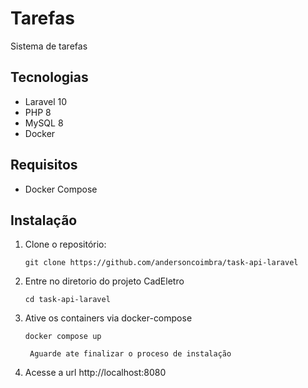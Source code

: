 # Tarefas 
Sistema de tarefas

## Tecnologias
- Laravel 10
- PHP 8
- MySQL 8
- Docker


## Requisitos

- Docker Compose

## Instalação

1. Clone o repositório:

   ```shell
   git clone https://github.com/andersoncoimbra/task-api-laravel
2. Entre no diretorio do projeto CadEletro
   ```shell
   cd task-api-laravel
3. Ative os containers via docker-compose
   ```shell
   docker compose up

    Aguarde ate finalizar o proceso de instalação 
4. Acesse a url http://localhost:8080
